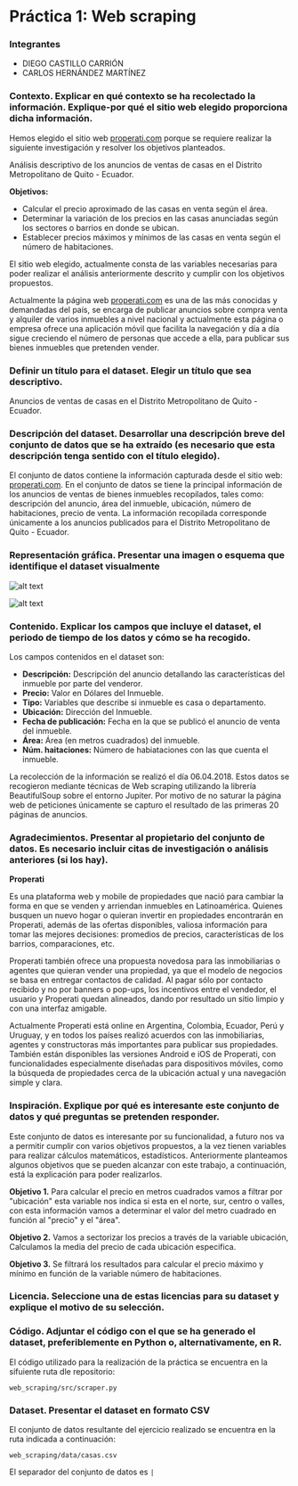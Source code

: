 # Práctica 1: Web scraping

### Integrantes
- DIEGO CASTILLO CARRIÓN
- CARLOS HERNÁNDEZ MARTÍNEZ

### Contexto. Explicar en qué contexto se ha recolectado la información. Explique-por qué el sitio web elegido proporciona dicha información.

Hemos elegido el sitio web [properati.com](https://www.properati.com.ec/) porque se requiere realizar la siguiente investigación y resolver los objetivos planteados.

Análisis descriptivo de los anuncios de ventas de casas en el Distrito Metropolitano de Quito - Ecuador.

__Objetivos:__
- Calcular el precio aproximado de las casas en venta según el área.
- Determinar la variación de los precios en las casas anunciadas según los sectores o barrios en donde se ubican.
- Establecer precios máximos y mínimos de las casas en venta según el número de habitaciones.

El sitio web elegido, actualmente consta de las variables necesarias para poder realizar el análisis anteriormente descrito y cumplir con los objetivos propuestos.

Actualmente la página web [properati.com](https://www.properati.com.ec/) es una de las más conocidas y demandadas del país, se encarga de publicar anuncios sobre compra venta y alquiler de varios inmuebles a nivel nacional y actualmente esta página o empresa ofrece una aplicación móvil que facilita la navegación y día a día sigue creciendo el número de personas que accede a ella, para publicar sus bienes inmuebles que pretenden vender.


### Definir un título para el dataset. Elegir un título que sea descriptivo.

 Anuncios de ventas de casas en el Distrito Metropolitano de Quito - Ecuador.

### Descripción del dataset. Desarrollar una descripción breve del conjunto de datos que se ha extraído (es necesario que esta descripción tenga sentido con el título elegido).

El conjunto de datos contiene la información capturada desde el sitio web:  [properati.com](https://www.properati.com.ec/). En el conjunto de datos se tiene la principal información de los anuncios de ventas de bienes inmuebles recopilados, tales como: descripción del anuncio, área del inmueble, ubicación, número de habitaciones, precio de venta.
La información recopilada corresponde únicamente a los anuncios publicados para el Distrito Metropolitano de Quito - Ecuador.

### Representación gráfica. Presentar una imagen o esquema que identifique el dataset visualmente

![alt text](https://github.com/difercast/web_scraping/blob/master/images/properati.png?raw=true "Anuncio Properati")

![alt text](https://github.com/difercast/web_scraping/blob/master/images/estadisticas.png?raw=true "Estadísticas de los anuncios")

### Contenido. Explicar los campos que incluye el dataset, el periodo de tiempo de los datos y cómo se ha recogido.

Los campos contenidos en el dataset son:
- __Descripción:__ Descripción del anuncio detallando las características del inmueble por parte del venderor.
- __Precio:__ Valor en Dólares del Inmueble.
- __Tipo:__ Variables que describe si inmueble es casa o departamento.
- __Ubicación:__ Dirección del Inmueble.
- __Fecha de publicación:__ Fecha en la que se publicó el anuncio de venta del inmueble.
- __Área:__ Área (en metros cuadrados) del inmueble.
- __Núm. haitaciones:__ Número de habiataciones con las que cuenta el inmueble.

La recolección de la información se realizó el día 06.04.2018. Estos datos se recogieron mediante técnicas de Web scraping utilizando la librería BeautifulSoup sobre el entorno Jupiter.
Por motivo de no saturar la página web de peticiones únicamente se capturo el resultado de las primeras 20 páginas de anuncios.

###  Agradecimientos. Presentar al propietario del conjunto de datos. Es necesario incluir citas de investigación o análisis anteriores (si los hay).

__Properati__

Es una plataforma web y mobile de propiedades que nació para cambiar la forma en que se venden y arriendan inmuebles en Latinoamérica. Quienes busquen un nuevo hogar o quieran invertir en propiedades encontrarán en Properati, además de las ofertas disponibles, valiosa información para tomar las mejores decisiones: promedios de precios, características de los barrios, comparaciones, etc.

Properati también ofrece una propuesta novedosa para las inmobiliarias o agentes que quieran vender una propiedad, ya que el modelo de negocios se basa en entregar contactos de calidad. Al pagar sólo por contacto recibido y no por banners o pop-ups, los incentivos entre el vendedor, el usuario y Properati quedan alineados, dando por resultado un sitio limpio y con una interfaz amigable.

Actualmente Properati está online en Argentina, Colombia, Ecuador, Perú y Uruguay, y en todos los países realizó acuerdos con las inmobiliarias, agentes y constructoras más importantes para publicar sus propiedades. También están disponibles las versiones Android e iOS de Properati, con funcionalidades especialmente diseñadas para dispositivos móviles, como la búsqueda de propiedades cerca de la ubicación actual y una navegación simple y clara.


### Inspiración. Explique por qué es interesante este conjunto de datos y qué preguntas se pretenden responder.

Este conjunto de datos es interesante por su funcionalidad, a futuro nos va a permitir cumplir con varios objetivos propuestos, a la vez tienen variables para realizar cálculos  matemáticos, estadísticos.
Anteriormente planteamos algunos objetivos que se pueden alcanzar con este trabajo, a continuación, está la explicación para poder realizarlos.

__Objetivo 1.__ Para calcular el precio en metros cuadrados vamos a filtrar por "ubicación" esta variable nos indica si esta en el norte, sur, centro o valles,  con esta información  vamos a determinar el valor del metro cuadrado en función al "precio" y el "área".

__Objetivo 2.__ Vamos a  sectorizar los precios a través de la variable ubicación,
Calculamos  la media del precio de cada  ubicación especifica.

__Objetivo 3.__ Se filtrará los resultados para calcular el precio máximo y mínimo en función de la variable número de habitaciones.


### Licencia. Seleccione una de estas licencias para su dataset y explique el motivo de su selección.

### Código. Adjuntar el código con el que se ha generado el dataset, preferiblemente en Python o, alternativamente, en R.

El código utilizado para la realización de la práctica se encuentra en la sifuiente ruta dle repositorio:

`web_scraping/src/scraper.py`

### Dataset. Presentar el dataset en formato CSV

El conjunto de datos resultante del ejercicio realizado se encuentra en la ruta indicada a continuación:

`web_scraping/data/casas.csv`

El separador del conjunto de datos es `|`
